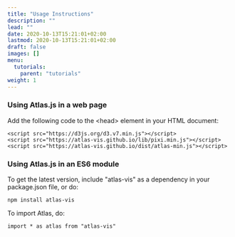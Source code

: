 ```yaml
---
title: "Usage Instructions"
description: ""
lead: ""
date: 2020-10-13T15:21:01+02:00
lastmod: 2020-10-13T15:21:01+02:00
draft: false
images: []
menu:
  tutorials:
    parent: "tutorials"
weight: 1
---
```


### Using Atlas.js in a web page
Add the following code to the &lt;head&gt; element in your HTML document:
```
<script src="https://d3js.org/d3.v7.min.js"></script>
<script src="https://atlas-vis.github.io/lib/pixi.min.js"></script>
<script src="https://atlas-vis.github.io/dist/atlas-min.js"></script>
```

### Using Atlas.js in an ES6 module
To get the latest version, include "atlas-vis" as a dependency in your package.json file, or do:
```
npm install atlas-vis
```

To import Atlas, do:
```
import * as atlas from "atlas-vis"
```